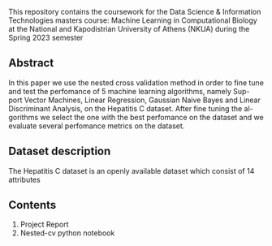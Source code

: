 This repository contains the coursework for the Data Science & Information Technologies masters course: Machine Learning in Computational Biology at the National and Kapodistrian University of Athens (NKUA) during the Spring 2023 semester


## Abstract
In this paper we use the nested cross validation method in order to fine
tune and test the perfomance of 5 machine learning algorithms, namely Sup-
port Vector Machines, Linear Regression, Gaussian Naive Bayes and Linear
Discriminant Analysis, on the Hepatitis C dataset. After fine tuning the al-
gorithms we select the one with the best perfomance on the dataset and we
evaluate several perfomance metrics on the dataset.


## Dataset description 
The Hepatitis C dataset is an openly available
dataset which consist of 14 attributes

## Contents

1. Project Report
2. Nested-cv python notebook

